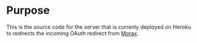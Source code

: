 # Purpose
This is the source code for the server that is currenly deployed on Heroku to redirects the incoming OAuth redirect from [Morax](https://github.com/punidramesh/morax).
